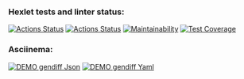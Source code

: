 ### Hexlet tests and linter status:
[![Actions Status](https://github.com/natalia-nuikina/frontend-project-46/actions/workflows/hexlet-check.yml/badge.svg)](https://github.com/natalia-nuikina/frontend-project-46/actions)
[![Actions Status](https://github.com/natalia-nuikina/frontend-project-46/actions/workflows/testAndLinter.yml/badge.svg)](https://github.com/natalia-nuikina/frontend-project-46/actions)
[![Maintainability](https://api.codeclimate.com/v1/badges/c81eb14305b98f519de9/maintainability)](https://codeclimate.com/github/natalia-nuikina/frontend-project-46/maintainability)
[![Test Coverage](https://api.codeclimate.com/v1/badges/c81eb14305b98f519de9/test_coverage)](https://codeclimate.com/github/natalia-nuikina/frontend-project-46/test_coverage)

### Asciinema:
[![DEMO gendiff Json](https://asciinema.org/a/IMm8acHgcko63CvlwqivTVWs8.svg)](https://asciinema.org/a/IMm8acHgcko63CvlwqivTVWs8)
[![DEMO gendiff Yaml](https://asciinema.org/a/BWsWT521LsXHAeUEvE3eXrLGs.svg)](https://asciinema.org/a/BWsWT521LsXHAeUEvE3eXrLGs)